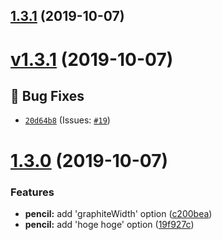 ## [1.3.1](https://github.com/baron-code-factory/typescript-work-space/compare/v1.3.0...v1.3.1) (2019-10-07)





# [v1.3.1](https://github.com/baron-code-factory/typescript-work-space/compare/v1.3.0...v1.3.1) (2019-10-07)

## 🐛 Bug Fixes
- [`20d64b8`](https://github.com/baron-code-factory/typescript-work-space/commit/20d64b8)  (Issues: [`#19`](https://github.com/baron-code-factory/typescript-work-space/issues/19))

# [1.3.0](https://github.com/baron-code-factory/typescript-work-space/compare/v1.2.0...v1.3.0) (2019-10-07)


### Features

* **pencil:** add 'graphiteWidth' option ([c200bea](https://github.com/baron-code-factory/typescript-work-space/commit/c200bea))
* **pencil:** add 'hoge hoge' option ([19f927c](https://github.com/baron-code-factory/typescript-work-space/commit/19f927c))
